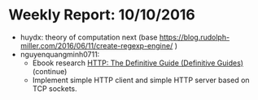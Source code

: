 # Weekly Report: 10/10/2016
- huydx: theory of computation next (base https://blog.rudolph-miller.com/2016/06/11/create-regexp-engine/ )
- nguyenquangminh0711:
  - Ebook research [HTTP: The Definitive Guide (Definitive Guides)](https://www.amazon.com/HTTP-Definitive-Guide-Guides/dp/1565925092/ref=sr_1_1?ie=UTF8&qid=1474426868&sr=8-1&keywords=http+the+definitive+guide) (continue)
  - Implement simple HTTP client and simple HTTP server based on TCP sockets.

